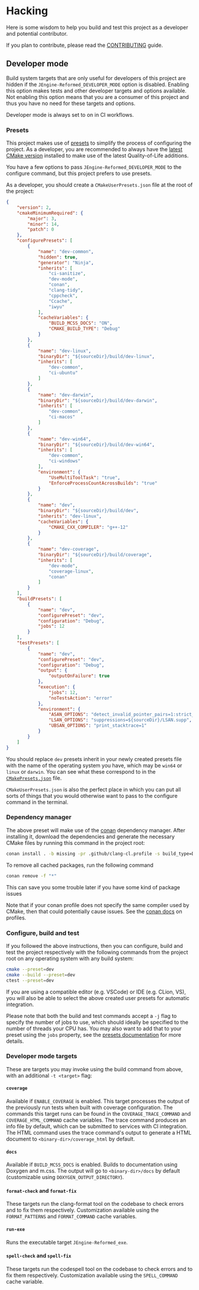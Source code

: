 # Hacking

Here is some wisdom to help you build and test this project as a developer and
potential contributor.

If you plan to contribute, please read the [CONTRIBUTING](CONTRIBUTING.md)
guide.

## Developer mode

Build system targets that are only useful for developers of this project are
hidden if the `JEngine-Reformed_DEVELOPER_MODE` option is disabled. Enabling this
option makes tests and other developer targets and options available. Not
enabling this option means that you are a consumer of this project and thus you
have no need for these targets and options.

Developer mode is always set to on in CI workflows.

### Presets

This project makes use of [presets][1] to simplify the process of configuring
the project. As a developer, you are recommended to always have the [latest
CMake version][2] installed to make use of the latest Quality-of-Life
additions.

You have a few options to pass `JEngine-Reformed_DEVELOPER_MODE` to the configure
command, but this project prefers to use presets.

As a developer, you should create a `CMakeUserPresets.json` file at the root of
the project:

```json
{
    "version": 2,
    "cmakeMinimumRequired": {
        "major": 3,
        "minor": 14,
        "patch": 0
    },
    "configurePresets": [
        {
            "name": "dev-common",
            "hidden": true,
            "generator": "Ninja",
            "inherits": [
                "ci-sanitize",
                "dev-mode",
                "conan",
                "clang-tidy",
                "cppcheck",
                "Ccache",
                "iwyu"
            ],
            "cacheVariables": {
                "BUILD_MCSS_DOCS": "ON",
                "CMAKE_BUILD_TYPE": "Debug"
            }
        },
        {
            "name": "dev-linux",
            "binaryDir": "${sourceDir}/build/dev-linux",
            "inherits": [
                "dev-common",
                "ci-ubuntu"
            ]
        },
        {
            "name": "dev-darwin",
            "binaryDir": "${sourceDir}/build/dev-darwin",
            "inherits": [
                "dev-common",
                "ci-macos"
            ]
        },
        {
            "name": "dev-win64",
            "binaryDir": "${sourceDir}/build/dev-win64",
            "inherits": [
                "dev-common",
                "ci-windows"
            ],
            "environment": {
                "UseMultiToolTask": "true",
                "EnforceProcessCountAcrossBuilds": "true"
            }
        },
        {
            "name": "dev",
            "binaryDir": "${sourceDir}/build/dev",
            "inherits": "dev-linux",
            "cacheVariables": {
                "CMAKE_CXX_COMPILER": "g++-12"
            }
        },
        {
            "name": "dev-coverage",
            "binaryDir": "${sourceDir}/build/coverage",
            "inherits": [
                "dev-mode",
                "coverage-linux",
                "conan"
            ]
        }
    ],
    "buildPresets": [
        {
            "name": "dev",
            "configurePreset": "dev",
            "configuration": "Debug",
            "jobs": 12
        }
    ],
    "testPresets": [
        {
            "name": "dev",
            "configurePreset": "dev",
            "configuration": "Debug",
            "output": {
                "outputOnFailure": true
            },
            "execution": {
                "jobs": 12,
                "noTestsAction": "error"
            },
            "environment": {
                "ASAN_OPTIONS": "detect_invalid_pointer_pairs=1:strict_string_checks=1:detect_stack_use_after_return=1:check_initialization_order=1:strict_init_order=1:detect_leaks=1:fast_unwind_on_malloc=0:suppressions=${sourceDir}/ASAN.supp",
                "LSAN_OPTIONS": "suppressions=${sourceDir}/LSAN.supp",
                "UBSAN_OPTIONS": "print_stacktrace=1"
            }
        }
    ]
}
```

You should replace `dev` presets inherit in your newly created presets file with the name of the operating system you have, which may be `win64` or `linux` or `darwin`. You can see what
these correspond to in the [`CMakePresets.json`](CMakePresets.json) file.

`CMakeUserPresets.json` is also the perfect place in which you can put all
sorts of things that you would otherwise want to pass to the configure command
in the terminal.

### Dependency manager

The above preset will make use of the [conan][conan] dependency manager. After
installing it, download the dependencies and generate the necessary CMake
files by running this command in the project root:

```sh
conan install . -b missing -pr .github/clang-cl.profile -s build_type=Debug 
```

To remove all cached packages, run the following command

```sh
conan remove -f "*"
```

This can save you some trouble later if you have some kind of package issues

Note that if your conan profile does not specify the same compiler used by
CMake, then that could potentially cause issues. See the [conan docs][profile]
on profiles.

[conan]: https://conan.io/
[profile]: https://docs.conan.io/en/latest/using_packages/using_profiles.html

### Configure, build and test

If you followed the above instructions, then you can configure, build and test
the project respectively with the following commands from the project root on
any operating system with any build system:

```sh
cmake --preset=dev
cmake --build --preset=dev
ctest --preset=dev
```

If you are using a compatible editor (e.g. VSCode) or IDE (e.g. CLion, VS), you
will also be able to select the above created user presets for automatic
integration.

Please note that both the build and test commands accept a `-j` flag to specify
the number of jobs to use, which should ideally be specified to the number of
threads your CPU has. You may also want to add that to your preset using the
`jobs` property, see the [presets documentation][1] for more details.

### Developer mode targets

These are targets you may invoke using the build command from above, with an
additional `-t <target>` flag:

#### `coverage`

Available if `ENABLE_COVERAGE` is enabled. This target processes the output of
the previously run tests when built with coverage configuration. The commands
this target runs can be found in the `COVERAGE_TRACE_COMMAND` and
`COVERAGE_HTML_COMMAND` cache variables. The trace command produces an info
file by default, which can be submitted to services with CI integration. The
HTML command uses the trace command's output to generate a HTML document to
`<binary-dir>/coverage_html` by default.

#### `docs`

Available if `BUILD_MCSS_DOCS` is enabled. Builds to documentation using
Doxygen and m.css. The output will go to `<binary-dir>/docs` by default
(customizable using `DOXYGEN_OUTPUT_DIRECTORY`).

#### `format-check` and `format-fix`

These targets run the clang-format tool on the codebase to check errors and to
fix them respectively. Customization available using the `FORMAT_PATTERNS` and
`FORMAT_COMMAND` cache variables.

#### `run-exe`

Runs the executable target `JEngine-Reformed_exe`.

#### `spell-check` and `spell-fix`

These targets run the codespell tool on the codebase to check errors and to fix
them respectively. Customization available using the `SPELL_COMMAND` cache
variable.

[1]: https://cmake.org/cmake/help/latest/manual/cmake-presets.7.html
[2]: https://cmake.org/download/
